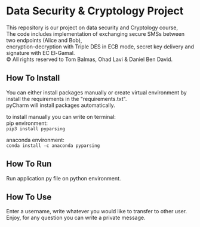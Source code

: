 # Data Security & Cryptology Project

This repository is our project on data security and Cryptology course, </br>
The code includes implementation of exchanging secure SMSs between two endpoints (Alice and Bob),  </br>
encryption-decryption with Triple DES in ECB mode, secret key delivery and signature with EC El-Gamal. </br>
© All rights reserved to Tom Balmas, Ohad Lavi & Daniel Ben David. </br>
 


## How To Install
You can either install packages manually or create virtual environment by install the requirements in the "requirements.txt". </br>
pyCharm will install packages automatically.

to install manually you can write on terminal: </br>
pip environment:</br>
`pip3 install pyparsing` </br>

anaconda environment:</br>
`conda install -c anaconda pyparsing`</br>

## How To Run

Run application.py file on python environment. </br>

## How To Use 
Enter a username, write whatever you would like to transfer to other user.</br>
Enjoy, for any question you can write a private message.

